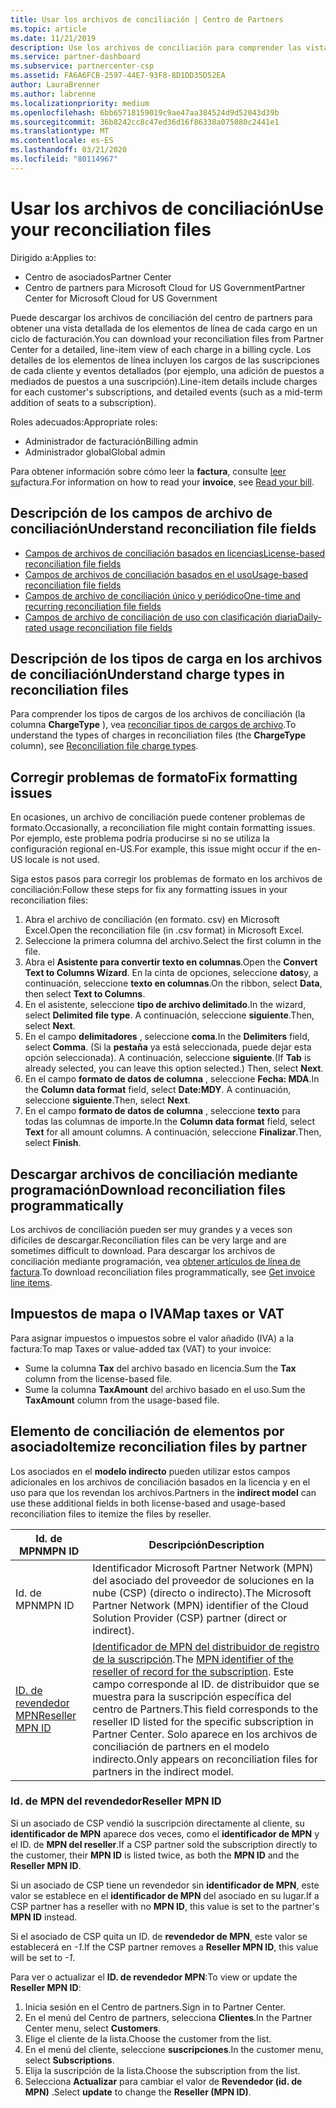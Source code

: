 ```yaml
---
title: Usar los archivos de conciliación | Centro de Partners
ms.topic: article
ms.date: 11/21/2019
description: Use los archivos de conciliación para comprender las vistas detalladas de elementos de línea de los cargos del centro de Partners.
ms.service: partner-dashboard
ms.subservice: partnercenter-csp
ms.assetid: FA6A6FCB-2597-44E7-93F8-8D1DD35D52EA
author: LauraBrenner
ms.author: labrenne
ms.localizationpriority: medium
ms.openlocfilehash: 6bb65718159019c9ae47aa384524d9d52043d39b
ms.sourcegitcommit: 36b8242cc8c47ed36d16f86338a075080c2441e1
ms.translationtype: MT
ms.contentlocale: es-ES
ms.lasthandoff: 03/21/2020
ms.locfileid: "80114967"
---
```

# <a name="use-your-reconciliation-files"></a><span data-ttu-id="027f2-103">Usar los archivos de conciliación</span><span class="sxs-lookup"><span data-stu-id="027f2-103">Use your reconciliation files</span></span>

<span data-ttu-id="027f2-104">Dirigido a:</span><span class="sxs-lookup"><span data-stu-id="027f2-104">Applies to:</span></span>

- <span data-ttu-id="027f2-105">Centro de asociados</span><span class="sxs-lookup"><span data-stu-id="027f2-105">Partner Center</span></span>
- <span data-ttu-id="027f2-106">Centro de partners para Microsoft Cloud for US Government</span><span class="sxs-lookup"><span data-stu-id="027f2-106">Partner Center for Microsoft Cloud for US Government</span></span>

<span data-ttu-id="027f2-107">Puede descargar los archivos de conciliación del centro de partners para obtener una vista detallada de los elementos de línea de cada cargo en un ciclo de facturación.</span><span class="sxs-lookup"><span data-stu-id="027f2-107">You can download your reconciliation files from Partner Center for a detailed, line-item view of each charge in a billing cycle.</span></span> <span data-ttu-id="027f2-108">Los detalles de los elementos de línea incluyen los cargos de las suscripciones de cada cliente y eventos detallados (por ejemplo, una adición de puestos a mediados de puestos a una suscripción).</span><span class="sxs-lookup"><span data-stu-id="027f2-108">Line-item details include charges for each customer's subscriptions, and detailed events (such as a mid-term addition of seats to a subscription).</span></span>

<span data-ttu-id="027f2-109">Roles adecuados:</span><span class="sxs-lookup"><span data-stu-id="027f2-109">Appropriate roles:</span></span>

- <span data-ttu-id="027f2-110">Administrador de facturación</span><span class="sxs-lookup"><span data-stu-id="027f2-110">Billing admin</span></span>
- <span data-ttu-id="027f2-111">Administrador global</span><span class="sxs-lookup"><span data-stu-id="027f2-111">Global admin</span></span>

<span data-ttu-id="027f2-112">Para obtener información sobre cómo leer la **factura**, consulte [leer su](read-your-bill.md)factura.</span><span class="sxs-lookup"><span data-stu-id="027f2-112">For information on how to read your **invoice**, see [Read your bill](read-your-bill.md).</span></span>

## <a name="understand-reconciliation-file-fields"></a><span data-ttu-id="027f2-113">Descripción de los campos de archivo de conciliación</span><span class="sxs-lookup"><span data-stu-id="027f2-113">Understand reconciliation file fields</span></span>

- [<span data-ttu-id="027f2-114">Campos de archivos de conciliación basados en licencias</span><span class="sxs-lookup"><span data-stu-id="027f2-114">License-based reconciliation file fields</span></span>](license-based-recon-files.md)
- [<span data-ttu-id="027f2-115">Campos de archivos de conciliación basados en el uso</span><span class="sxs-lookup"><span data-stu-id="027f2-115">Usage-based reconciliation file fields</span></span>](usage-based-recon-files.md)
- [<span data-ttu-id="027f2-116">Campos de archivo de conciliación único y periódico</span><span class="sxs-lookup"><span data-stu-id="027f2-116">One-time and recurring reconciliation file fields</span></span>](one-time-recurring-recon-files.md)
- [<span data-ttu-id="027f2-117">Campos de archivo de conciliación de uso con clasificación diaria</span><span class="sxs-lookup"><span data-stu-id="027f2-117">Daily-rated usage reconciliation file fields</span></span>](daily-rated-usage-recon-files.md)

## <a name="understand-charge-types-in-reconciliation-files"></a><span data-ttu-id="027f2-118">Descripción de los tipos de carga en los archivos de conciliación</span><span class="sxs-lookup"><span data-stu-id="027f2-118">Understand charge types in reconciliation files</span></span>

<span data-ttu-id="027f2-119">Para comprender los tipos de cargos de los archivos de conciliación (la columna **ChargeType** ), vea [reconciliar tipos de cargos de archivo](recon-file-charge-types.md).</span><span class="sxs-lookup"><span data-stu-id="027f2-119">To understand the types of charges in reconciliation files (the **ChargeType** column), see [Reconciliation file charge types](recon-file-charge-types.md).</span></span>

## <a name="fix-formatting-issues"></a><span data-ttu-id="027f2-120">Corregir problemas de formato</span><span class="sxs-lookup"><span data-stu-id="027f2-120">Fix formatting issues</span></span>

<span data-ttu-id="027f2-121">En ocasiones, un archivo de conciliación puede contener problemas de formato.</span><span class="sxs-lookup"><span data-stu-id="027f2-121">Occasionally, a reconciliation file might contain formatting issues.</span></span> <span data-ttu-id="027f2-122">Por ejemplo, este problema podría producirse si no se utiliza la configuración regional en-US.</span><span class="sxs-lookup"><span data-stu-id="027f2-122">For example, this issue might occur if the en-US locale is not used.</span></span>

<span data-ttu-id="027f2-123">Siga estos pasos para corregir los problemas de formato en los archivos de conciliación:</span><span class="sxs-lookup"><span data-stu-id="027f2-123">Follow these steps for fix any formatting issues in your reconciliation files:</span></span>

1. <span data-ttu-id="027f2-124">Abra el archivo de conciliación (en formato. csv) en Microsoft Excel.</span><span class="sxs-lookup"><span data-stu-id="027f2-124">Open the reconciliation file (in .csv format) in Microsoft Excel.</span></span>
2. <span data-ttu-id="027f2-125">Seleccione la primera columna del archivo.</span><span class="sxs-lookup"><span data-stu-id="027f2-125">Select the first column in the file.</span></span>
3. <span data-ttu-id="027f2-126">Abra el **Asistente para convertir texto en columnas**.</span><span class="sxs-lookup"><span data-stu-id="027f2-126">Open the **Convert Text to Columns Wizard**.</span></span> <span data-ttu-id="027f2-127">En la cinta de opciones, seleccione **datos**y, a continuación, seleccione **texto en columnas**.</span><span class="sxs-lookup"><span data-stu-id="027f2-127">On the ribbon, select **Data**, then select **Text to Columns**.</span></span>
4. <span data-ttu-id="027f2-128">En el asistente, seleccione **tipo de archivo delimitado**.</span><span class="sxs-lookup"><span data-stu-id="027f2-128">In the wizard, select **Delimited file type**.</span></span> <span data-ttu-id="027f2-129">A continuación, seleccione **siguiente**.</span><span class="sxs-lookup"><span data-stu-id="027f2-129">Then, select **Next**.</span></span>
5. <span data-ttu-id="027f2-130">En el campo **delimitadores** , seleccione **coma**.</span><span class="sxs-lookup"><span data-stu-id="027f2-130">In the **Delimiters** field, select **Comma**.</span></span> <span data-ttu-id="027f2-131">(Si la **pestaña** ya está seleccionada, puede dejar esta opción seleccionada). A continuación, seleccione **siguiente**.</span><span class="sxs-lookup"><span data-stu-id="027f2-131">(If **Tab** is already selected, you can leave this option selected.) Then, select **Next**.</span></span>
6. <span data-ttu-id="027f2-132">En el campo **formato de datos de columna** , seleccione **Fecha: MDA**.</span><span class="sxs-lookup"><span data-stu-id="027f2-132">In the **Column data format** field, select **Date:MDY**.</span></span> <span data-ttu-id="027f2-133">A continuación, seleccione **siguiente**.</span><span class="sxs-lookup"><span data-stu-id="027f2-133">Then, select **Next**.</span></span>
7. <span data-ttu-id="027f2-134">En el campo **formato de datos de columna** , seleccione **texto** para todas las columnas de importe.</span><span class="sxs-lookup"><span data-stu-id="027f2-134">In the **Column data format** field, select **Text** for all amount columns.</span></span> <span data-ttu-id="027f2-135">A continuación, seleccione **Finalizar**.</span><span class="sxs-lookup"><span data-stu-id="027f2-135">Then, select **Finish**.</span></span>

## <a name="download-reconciliation-files-programmatically"></a><span data-ttu-id="027f2-136">Descargar archivos de conciliación mediante programación</span><span class="sxs-lookup"><span data-stu-id="027f2-136">Download reconciliation files programmatically</span></span>

<span data-ttu-id="027f2-137">Los archivos de conciliación pueden ser muy grandes y a veces son difíciles de descargar.</span><span class="sxs-lookup"><span data-stu-id="027f2-137">Reconciliation files can be very large and are sometimes difficult to download.</span></span> <span data-ttu-id="027f2-138">Para descargar los archivos de conciliación mediante programación, vea [obtener artículos de línea de factura](https://docs.microsoft.com/partner-center/develop/get-invoiceline-items).</span><span class="sxs-lookup"><span data-stu-id="027f2-138">To download reconciliation files programmatically, see [Get invoice line items](https://docs.microsoft.com/partner-center/develop/get-invoiceline-items).</span></span>

## <a name="map-taxes-or-vat"></a><span data-ttu-id="027f2-139">Impuestos de mapa o IVA</span><span class="sxs-lookup"><span data-stu-id="027f2-139">Map taxes or VAT</span></span>

<span data-ttu-id="027f2-140">Para asignar impuestos o impuestos sobre el valor añadido (IVA) a la factura:</span><span class="sxs-lookup"><span data-stu-id="027f2-140">To map Taxes or value-added tax (VAT) to your invoice:</span></span>

- <span data-ttu-id="027f2-141">Sume la columna **Tax** del archivo basado en licencia.</span><span class="sxs-lookup"><span data-stu-id="027f2-141">Sum the **Tax** column from the license-based file.</span></span>
- <span data-ttu-id="027f2-142">Sume la columna **TaxAmount** del archivo basado en el uso.</span><span class="sxs-lookup"><span data-stu-id="027f2-142">Sum the **TaxAmount** column from the usage-based file.</span></span>

## <a name="itemize-reconciliation-files-by-partner"></a><span data-ttu-id="027f2-143">Elemento de conciliación de elementos por asociado</span><span class="sxs-lookup"><span data-stu-id="027f2-143">Itemize reconciliation files by partner</span></span>

<span data-ttu-id="027f2-144">Los asociados en el **modelo indirecto** pueden utilizar estos campos adicionales en los archivos de conciliación basados en la licencia y en el uso para que los revendan los archivos.</span><span class="sxs-lookup"><span data-stu-id="027f2-144">Partners in the **indirect model** can use these additional fields in both license-based and usage-based reconciliation files to itemize the files by reseller.</span></span>

| <span data-ttu-id="027f2-145">Id. de MPN</span><span class="sxs-lookup"><span data-stu-id="027f2-145">MPN ID</span></span> | <span data-ttu-id="027f2-146">Descripción</span><span class="sxs-lookup"><span data-stu-id="027f2-146">Description</span></span> |
| ------ | ----------- |
| <span data-ttu-id="027f2-147">Id. de MPN</span><span class="sxs-lookup"><span data-stu-id="027f2-147">MPN ID</span></span> | <span data-ttu-id="027f2-148">Identificador Microsoft Partner Network (MPN) del asociado del proveedor de soluciones en la nube (CSP) (directo o indirecto).</span><span class="sxs-lookup"><span data-stu-id="027f2-148">The Microsoft Partner Network (MPN) identifier of the Cloud Solution Provider (CSP) partner (direct or indirect).</span></span> |
| [<span data-ttu-id="027f2-149">ID. de revendedor MPN</span><span class="sxs-lookup"><span data-stu-id="027f2-149">Reseller MPN ID</span></span>](#reseller-mpn-id) | <span data-ttu-id="027f2-150">[Identificador de MPN del distribuidor de registro de la suscripción](#reseller-mpn-id).</span><span class="sxs-lookup"><span data-stu-id="027f2-150">The [MPN identifier of the reseller of record for the subscription](#reseller-mpn-id).</span></span> <span data-ttu-id="027f2-151">Este campo corresponde al ID. de distribuidor que se muestra para la suscripción específica del centro de Partners.</span><span class="sxs-lookup"><span data-stu-id="027f2-151">This field corresponds to the reseller ID listed for the specific subscription in Partner Center.</span></span> <span data-ttu-id="027f2-152">Solo aparece en los archivos de conciliación de partners en el modelo indirecto.</span><span class="sxs-lookup"><span data-stu-id="027f2-152">Only appears on reconciliation files for partners in the indirect model.</span></span> |

### <a name="reseller-mpn-id"></a><span data-ttu-id="027f2-153">Id. de MPN del revendedor</span><span class="sxs-lookup"><span data-stu-id="027f2-153">Reseller MPN ID</span></span>

<span data-ttu-id="027f2-154">Si un asociado de CSP vendió la suscripción directamente al cliente, su **identificador de MPN** aparece dos veces, como el **identificador de MPN** y el ID. de **MPN del reseller**.</span><span class="sxs-lookup"><span data-stu-id="027f2-154">If a CSP partner sold the subscription directly to the customer, their **MPN ID** is listed twice, as both the **MPN ID** and the **Reseller MPN ID**.</span></span>

<span data-ttu-id="027f2-155">Si un asociado de CSP tiene un revendedor sin **identificador de MPN**, este valor se establece en el **identificador de MPN** del asociado en su lugar.</span><span class="sxs-lookup"><span data-stu-id="027f2-155">If a CSP partner has a reseller with no **MPN ID**, this value is set to the partner's **MPN ID** instead.</span></span>

<span data-ttu-id="027f2-156">Si el asociado de CSP quita un ID. de **revendedor de MPN**, este valor se establecerá en *-1*.</span><span class="sxs-lookup"><span data-stu-id="027f2-156">If the CSP partner removes a **Reseller MPN ID**, this value will be set to *-1*.</span></span>

<span data-ttu-id="027f2-157">Para ver o actualizar el **ID. de revendedor MPN**:</span><span class="sxs-lookup"><span data-stu-id="027f2-157">To view or update the **Reseller MPN ID**:</span></span>

1. <span data-ttu-id="027f2-158">Inicia sesión en el Centro de partners.</span><span class="sxs-lookup"><span data-stu-id="027f2-158">Sign in to Partner Center.</span></span>
2. <span data-ttu-id="027f2-159">En el menú del Centro de partners, selecciona **Clientes**.</span><span class="sxs-lookup"><span data-stu-id="027f2-159">In the Partner Center menu, select **Customers**.</span></span>
3. <span data-ttu-id="027f2-160">Elige el cliente de la lista.</span><span class="sxs-lookup"><span data-stu-id="027f2-160">Choose the customer from the list.</span></span>
4. <span data-ttu-id="027f2-161">En el menú del cliente, seleccione **suscripciones**.</span><span class="sxs-lookup"><span data-stu-id="027f2-161">In the customer menu, select **Subscriptions**.</span></span>
5. <span data-ttu-id="027f2-162">Elija la suscripción de la lista.</span><span class="sxs-lookup"><span data-stu-id="027f2-162">Choose the subscription from the list.</span></span>
6. <span data-ttu-id="027f2-163">Selecciona **Actualizar** para cambiar el valor de **Revendedor (id. de MPN)** .</span><span class="sxs-lookup"><span data-stu-id="027f2-163">Select **update** to change the **Reseller (MPN ID)**.</span></span>
